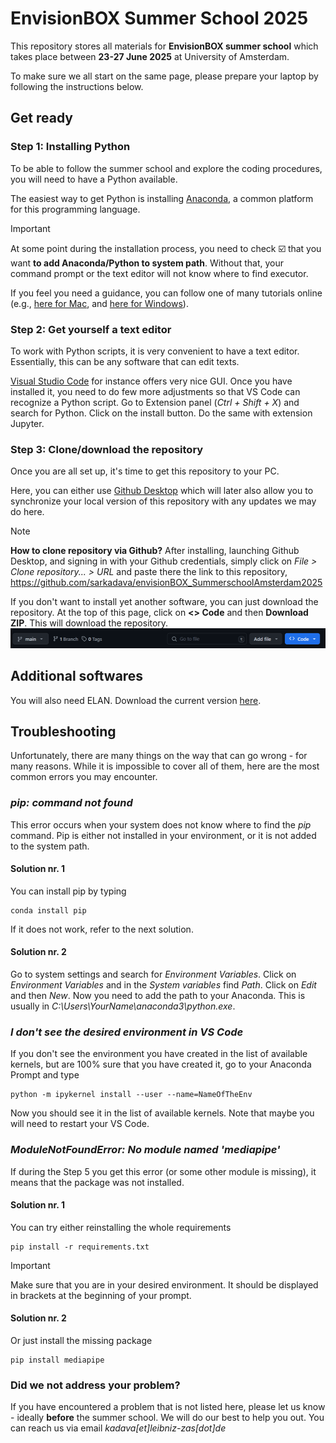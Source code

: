 # EnvisionBOX Summer School 2025

This repository stores all materials for **EnvisionBOX summer school** which takes place between **23-27 June 2025** at University of Amsterdam.

To make sure we all start on the same page, please prepare your laptop by following the instructions below. 

## Get ready

### Step 1: Installing Python

To be able to follow the summer school and explore the coding procedures, you will need to have a Python available. 

The easiest way to get Python is installing [Anaconda](https://www.anaconda.com/download), a common platform for this programming language.

> [!IMPORTANT] 
> At some point during the installation process, you need to check :ballot_box_with_check: that you want **to add Anaconda/Python to system path**. Without that, your command prompt or the text editor will not know where to find executor. 

If you feel you need a guidance, you can follow one of many tutorials online (e.g., [here for Mac]( https://www.youtube.com/watch?v=YJC6ldI3hWk), and [here for Windows](https://www.youtube.com/watch?v=UTqOXwAi1pE)). 

### Step 2: Get yourself a text editor

To work with Python scripts, it is very convenient to have a text editor. Essentially, this can be any software that can edit texts. 

[Visual Studio Code](https://code.visualstudio.com/) for instance offers very nice GUI. Once you have installed it, you need to do few more adjustments so that VS Code can recognize a Python script. Go to Extension panel (*Ctrl + Shift + X*) and search for Python. Click on the install button. Do the same with extension Jupyter.

### Step 3: Clone/download the repository

Once you are all set up, it's time to get this repository to your PC.

Here, you can either use [Github Desktop](https://desktop.github.com/download/) which will later also allow you to synchronize your local version of this repository with any updates we may do here.

> [!NOTE] 
> **How to clone repository via Github?** After installing, launching Github Desktop, and signing in with your Github credentials, simply click on *File > Clone repository... > URL* and paste there the link to this repository, https://github.com/sarkadava/envisionBOX_SummerschoolAmsterdam2025

If you don't want to install yet another software, you can just download the repository. At the top of this page, click on **<> Code** and then **Download ZIP**. This will download the repository.
![alt text](imgs/image.png)

## Additional softwares

You will also need ELAN. Download the current version [here](https://archive.mpi.nl/tla/elan/download).

## Troubleshooting

Unfortunately, there are many things on the way that can go wrong - for many reasons. While it is impossible to cover all of them, here are the most common errors you may encounter.

### *pip: command not found*

This error occurs when your system does not know where to find the *pip* command. Pip is either not installed in your environment, or it is not added to the system path.

#### Solution nr. 1

You can install pip by typing

```
conda install pip
```

If it does not work, refer to the next solution.

#### Solution nr. 2

Go to system settings and search for *Environment Variables*. Click on *Environment Variables* and in the *System variables* find *Path*. Click on *Edit* and then *New*. Now you need to add the path to your Anaconda. This is usually in *C:\Users\YourName\anaconda3\python.exe*.

### *I don't see the desired environment in VS Code*

If you don't see the environment you have created in the list of available kernels, but are 100% sure that you have created it, go to your Anaconda Prompt and type

```
python -m ipykernel install --user --name=NameOfTheEnv
```

Now you should see it in the list of available kernels. Note that maybe you will need to restart your VS Code.

### *ModuleNotFoundError: No module named 'mediapipe'*

If during the Step 5 you get this error (or some other module is missing), it means that the package was not installed. 

#### Solution nr. 1

You can try either reinstalling the whole requirements

```
pip install -r requirements.txt
```
>[!IMPORTANT]
> Make sure that you are in your desired environment. It should be displayed in brackets at the beginning of your prompt.

#### Solution nr. 2

Or just install the missing package

```
pip install mediapipe
```

### Did we not address your problem?

If you have encountered a problem that is not listed here, please let us know - ideally **before** the summer school. We will do our best to help you out. You can reach us via email *kadava[et]leibniz-zas[dot]de*
